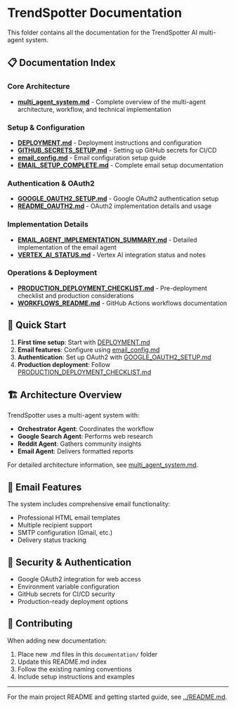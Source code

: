 # TrendSpotter Documentation

This folder contains all the documentation for the TrendSpotter AI multi-agent system.

## 📋 Documentation Index

### Core Architecture
- **[multi_agent_system.md](multi_agent_system.md)** - Complete overview of the multi-agent architecture, workflow, and technical implementation

### Setup & Configuration
- **[DEPLOYMENT.md](DEPLOYMENT.md)** - Deployment instructions and configuration
- **[GITHUB_SECRETS_SETUP.md](GITHUB_SECRETS_SETUP.md)** - Setting up GitHub secrets for CI/CD
- **[email_config.md](email_config.md)** - Email configuration setup guide
- **[EMAIL_SETUP_COMPLETE.md](EMAIL_SETUP_COMPLETE.md)** - Complete email setup documentation

### Authentication & OAuth2
- **[GOOGLE_OAUTH2_SETUP.md](GOOGLE_OAUTH2_SETUP.md)** - Google OAuth2 authentication setup
- **[README_OAUTH2.md](README_OAUTH2.md)** - OAuth2 implementation details and usage

### Implementation Details
- **[EMAIL_AGENT_IMPLEMENTATION_SUMMARY.md](EMAIL_AGENT_IMPLEMENTATION_SUMMARY.md)** - Detailed implementation of the email agent
- **[VERTEX_AI_STATUS.md](VERTEX_AI_STATUS.md)** - Vertex AI integration status and notes

### Operations & Deployment
- **[PRODUCTION_DEPLOYMENT_CHECKLIST.md](PRODUCTION_DEPLOYMENT_CHECKLIST.md)** - Pre-deployment checklist and production considerations
- **[WORKFLOWS_README.md](WORKFLOWS_README.md)** - GitHub Actions workflows documentation

## 🚀 Quick Start

1. **First time setup**: Start with [DEPLOYMENT.md](DEPLOYMENT.md)
2. **Email features**: Configure using [email_config.md](email_config.md)
3. **Authentication**: Set up OAuth2 with [GOOGLE_OAUTH2_SETUP.md](GOOGLE_OAUTH2_SETUP.md)
4. **Production deployment**: Follow [PRODUCTION_DEPLOYMENT_CHECKLIST.md](PRODUCTION_DEPLOYMENT_CHECKLIST.md)

## 🏗️ Architecture Overview

TrendSpotter uses a multi-agent system with:
- **Orchestrator Agent**: Coordinates the workflow
- **Google Search Agent**: Performs web research
- **Reddit Agent**: Gathers community insights
- **Email Agent**: Delivers formatted reports

For detailed architecture information, see [multi_agent_system.md](multi_agent_system.md).

## 📧 Email Features

The system includes comprehensive email functionality:
- Professional HTML email templates
- Multiple recipient support
- SMTP configuration (Gmail, etc.)
- Delivery status tracking

## 🔐 Security & Authentication

- Google OAuth2 integration for web access
- Environment variable configuration
- GitHub secrets for CI/CD security
- Production-ready deployment options

## 📝 Contributing

When adding new documentation:
1. Place new .md files in this `documentation/` folder
2. Update this README.md index
3. Follow the existing naming conventions
4. Include setup instructions and examples

---

For the main project README and getting started guide, see [../README.md](../README.md).


